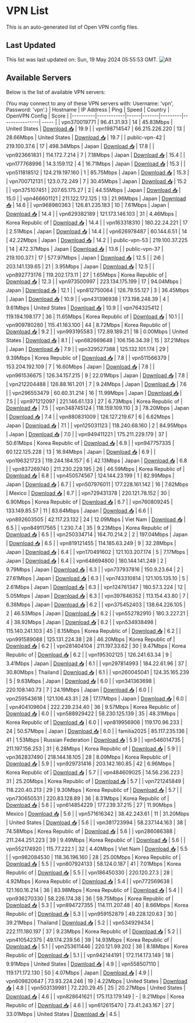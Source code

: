 # VPN List

This is an auto-generated list of Open VPN config files.

## Last Updated

This list was last updated on: Sun, 19 May 2024 05:55:53 GMT.
![Alt](https://repobeats.axiom.co/api/embed/186b98318ef1479477931607c1ad7d823f12451f.svg "Repobeats analytics image")

## Available Servers

Below is the list of available VPN servers:

(You may connect to any of these VPN servers with: Username: 'vpn', Password: 'vpn'.)
| Hostname | IP Address | Ping | Speed | Country | OpenVPN Config | Score |
|----------|------------|------|-------|---------|----------------| ----- |
| vpn370019771 | 96.41.31.93 | 14 | 45.83Mbps | United States | [Download 📥](./configs/server_0_US.ovpn) | 19.9 |
| vpn198714547 | 66.215.226.220 | 13 | 28.66Mbps | United States | [Download 📥](./configs/server_1_US.ovpn) | 19.7 |
| public-vpn-42 | 219.100.37.6 | 17 | 498.34Mbps | Japan | [Download 📥](./configs/server_2_JP.ovpn) | 17.8 |
| vpn923661831 | 114.172.7.214 | 7 | 7.18Mbps | Japan | [Download 📥](./configs/server_3_JP.ovpn) | 15.4 |
| vpn177768996 | 14.3.159.112 | 4 | 16.71Mbps | Japan | [Download 📥](./configs/server_4_JP.ovpn) | 15.3 |
| vpn511818512 | 124.219.197.160 | 1 | 85.75Mbps | Japan | [Download 📥](./configs/server_5_JP.ovpn) | 15.3 |
| vpn700712131 | 123.0.72.249 | 7 | 30.45Mbps | Japan | [Download 📥](./configs/server_6_JP.ovpn) | 15.2 |
| vpn375107451 | 207.65.175.27 | 2 | 44.55Mbps | Japan | [Download 📥](./configs/server_7_JP.ovpn) | 15.0 |
| vpn466601121 | 211.122.172.125 | 13 | 21.96Mbps | Japan | [Download 📥](./configs/server_8_JP.ovpn) | 14.6 |
| vpn968980363 | 126.81.235.183 | 10 | 7.61Mbps | Japan | [Download 📥](./configs/server_9_JP.ovpn) | 14.4 |
| vpn629382189 | 121.173.146.103 | 31 | 4.46Mbps | Korea Republic of | [Download 📥](./configs/server_10_KR.ovpn) | 14.4 |
| vpn163318310 | 180.22.24.221 | 17 | 2.51Mbps | Japan | [Download 📥](./configs/server_11_JP.ovpn) | 14.4 |
| vpn626978487 | 60.144.6.51 | 14 | 42.22Mbps | Japan | [Download 📥](./configs/server_12_JP.ovpn) | 14.2 |
| public-vpn-53 | 219.100.37.225 | 14 | 472.37Mbps | Japan | [Download 📥](./configs/server_13_JP.ovpn) | 13.6 |
| public-vpn-37 | 219.100.37.1 | 17 | 577.97Mbps | Japan | [Download 📥](./configs/server_14_JP.ovpn) | 12.5 |
| 2i6 | 203.141.139.65 | 21 | 3.95Mbps | Japan | [Download 📥](./configs/server_15_JP.ovpn) | 12.5 |
| vpn892773176 | 119.202.173.11 | 27 | 1.65Mbps | Korea Republic of | [Download 📥](./configs/server_16_KR.ovpn) | 12.3 |
| vpn973500997 | 223.134.175.199 | 17 | 94.04Mbps | Japan | [Download 📥](./configs/server_17_JP.ovpn) | 12.1 |
| vpn812750064 | 126.79.55.127 | 3 | 36.45Mbps | Japan | [Download 📥](./configs/server_18_JP.ovpn) | 10.9 |
| vpn431396938 | 173.198.248.39 | 4 | 9.61Mbps | United States | [Download 📥](./configs/server_19_US.ovpn) | 10.9 |
| vpn764325412 | 119.194.198.177 | 36 | 11.65Mbps | Korea Republic of | [Download 📥](./configs/server_20_KR.ovpn) | 10.1 |
| vpn909780280 | 115.41.163.100 | 44 | 8.72Mbps | Korea Republic of | [Download 📥](./configs/server_21_KR.ovpn) | 9.2 |
| vpn993195583 | 172.89.189.21 | 18 | 0.00Mbps | United States | [Download 📥](./configs/server_22_US.ovpn) | 8.1 |
| vpn682669648 | 106.156.34.39 | 15 | 37.21Mbps | Japan | [Download 📥](./configs/server_23_JP.ovpn) | 7.9 |
| vpn329527388 | 125.132.101.174 | 29 | 9.39Mbps | Korea Republic of | [Download 📥](./configs/server_24_KR.ovpn) | 7.8 |
| vpn511566379 | 153.204.192.109 | 7 | 16.60Mbps | Japan | [Download 📥](./configs/server_25_JP.ovpn) | 7.8 |
| vpn961536675 | 126.34.157.215 | 9 | 22.01Mbps | Japan | [Download 📥](./configs/server_26_JP.ovpn) | 7.8 |
| vpn212204488 | 126.88.161.201 | 7 | 9.24Mbps | Japan | [Download 📥](./configs/server_27_JP.ovpn) | 7.6 |
| vpn296553479 | 60.60.31.214 | 16 | 11.99Mbps | Japan | [Download 📥](./configs/server_28_JP.ovpn) | 7.5 |
| vpn971212097 | 221.146.61.133 | 27 | 6.73Mbps | Korea Republic of | [Download 📥](./configs/server_29_KR.ovpn) | 7.5 |
| vpn348745124 | 118.159.109.110 | 3 | 78.20Mbps | Japan | [Download 📥](./configs/server_30_JP.ovpn) | 7.4 |
| vpn880831009 | 126.127.219.67 | 6 | 6.62Mbps | Japan | [Download 📥](./configs/server_31_JP.ovpn) | 7.1 |
| vpn125031123 | 118.240.68.160 | 2 | 84.95Mbps | Japan | [Download 📥](./configs/server_32_JP.ovpn) | 7.0 |
| vpn949411221 | 175.211.229.179 | 37 | 50.61Mbps | Korea Republic of | [Download 📥](./configs/server_33_KR.ovpn) | 6.9 |
| vpn947757335 | 60.122.125.228 | 13 | 16.94Mbps | Japan | [Download 📥](./configs/server_34_JP.ovpn) | 6.9 |
| vpn196321723 | 119.244.184.157 | 6 | 42.13Mbps | Japan | [Download 📥](./configs/server_35_JP.ovpn) | 6.8 |
| vpn837269740 | 211.230.229.195 | 26 | 46.59Mbps | Korea Republic of | [Download 📥](./configs/server_36_KR.ovpn) | 6.8 |
| vpn450574567 | 124.144.23.199 | 1 | 82.99Mbps | Japan | [Download 📥](./configs/server_37_JP.ovpn) | 6.7 |
| vpn507976011 | 177.228.161.142 | 16 | 7.62Mbps | Mexico | [Download 📥](./configs/server_38_MX.ovpn) | 6.7 |
| vpn729431378 | 220.121.78.152 | 30 | 6.90Mbps | Korea Republic of | [Download 📥](./configs/server_39_KR.ovpn) | 6.7 |
| vpn760809245 | 133.149.85.57 | 11 | 83.64Mbps | Japan | [Download 📥](./configs/server_40_JP.ovpn) | 6.6 |
| vpn892603505 | 42.117.23.132 | 24 | 12.09Mbps | Viet Nam | [Download 📥](./configs/server_41_VN.ovpn) | 6.5 |
| vpn849117565 | 1.230.7.4 | 35 | 9.23Mbps | Korea Republic of | [Download 📥](./configs/server_42_KR.ovpn) | 6.5 |
| vpn250334714 | 164.70.214.2 | 2 | 197.04Mbps | Japan | [Download 📥](./configs/server_43_JP.ovpn) | 6.5 |
| vpn819121455 | 114.185.63.249 | 9 | 32.28Mbps | Japan | [Download 📥](./configs/server_44_JP.ovpn) | 6.4 |
| vpn170491602 | 121.103.207.174 | 5 | 7.17Mbps | Japan | [Download 📥](./configs/server_45_JP.ovpn) | 6.4 |
| vpn648694800 | 180.144.141.249 | 2 | 9.79Mbps | Japan | [Download 📥](./configs/server_46_JP.ovpn) | 6.3 |
| vpn737937816 | 150.9.23.64 | 2 | 27.61Mbps | Japan | [Download 📥](./configs/server_47_JP.ovpn) | 6.3 |
| vpn743310814 | 121.105.135.10 | 5 | 2.61Mbps | Japan | [Download 📥](./configs/server_48_JP.ovpn) | 6.3 |
| vpn124761347 | 180.57.3.224 | 12 | 5.05Mbps | Japan | [Download 📥](./configs/server_49_JP.ovpn) | 6.3 |
| vpn397846352 | 113.154.43.80 | 7 | 6.38Mbps | Japan | [Download 📥](./configs/server_50_JP.ovpn) | 6.2 |
| vpn375452403 | 138.64.226.105 | 2 | 46.53Mbps | Japan | [Download 📥](./configs/server_51_JP.ovpn) | 6.2 |
| vpn552782910 | 180.3.227.21 | 4 | 38.92Mbps | Japan | [Download 📥](./configs/server_52_JP.ovpn) | 6.2 |
| vpn534938498 | 115.140.241.103 | 45 | 8.15Mbps | Korea Republic of | [Download 📥](./configs/server_53_KR.ovpn) | 6.2 |
| vpn991589088 | 125.131.224.38 | 28 | 46.20Mbps | Korea Republic of | [Download 📥](./configs/server_54_KR.ovpn) | 6.2 |
| vpn281404104 | 211.197.33.62 | 30 | 9.47Mbps | Korea Republic of | [Download 📥](./configs/server_55_KR.ovpn) | 6.2 |
| vpn195302125 | 126.241.63.34 | 9 | 3.41Mbps | Japan | [Download 📥](./configs/server_56_JP.ovpn) | 6.1 |
| vpn297814993 | 184.22.61.96 | 37 | 30.80Mbps | Thailand | [Download 📥](./configs/server_57_TH.ovpn) | 6.1 |
| vpn260045041 | 124.35.165.239 | 5 | 9.63Mbps | Japan | [Download 📥](./configs/server_58_JP.ovpn) | 6.0 |
| vpn341363698 | 220.108.140.73 | 7 | 24.19Mbps | Japan | [Download 📥](./configs/server_59_JP.ovpn) | 6.0 |
| vpn259543618 | 121.106.43.31 | 28 | 17.17Mbps | Japan | [Download 📥](./configs/server_60_JP.ovpn) | 6.0 |
| vpn404109604 | 222.239.234.40 | 36 | 9.57Mbps | Korea Republic of | [Download 📥](./configs/server_61_KR.ovpn) | 6.0 |
| vpn588929422 | 58.230.125.139 | 35 | 48.31Mbps | Korea Republic of | [Download 📥](./configs/server_62_KR.ovpn) | 6.0 |
| vpn819956906 | 119.170.96.233 | 24 | 50.57Mbps | Japan | [Download 📥](./configs/server_63_JP.ovpn) | 6.0 |
| familia2025 | 85.117.235.136 | 41 | 1.53Mbps | Russian Federation | [Download 📥](./configs/server_64_RU.ovpn) | 5.9 |
| vpn546014735 | 211.197.156.253 | 31 | 6.28Mbps | Korea Republic of | [Download 📥](./configs/server_65_KR.ovpn) | 5.9 |
| vpn362837490 | 218.144.18.105 | 28 | 8.09Mbps | Korea Republic of | [Download 📥](./configs/server_66_KR.ovpn) | 5.9 |
| vpn929731416 | 203.142.160.85 | 42 | 6.96Mbps | Korea Republic of | [Download 📥](./configs/server_67_KR.ovpn) | 5.7 |
| vpn484609025 | 14.56.236.223 | 31 | 25.20Mbps | Korea Republic of | [Download 📥](./configs/server_68_KR.ovpn) | 5.7 |
| vpn721245849 | 118.220.40.213 | 29 | 9.30Mbps | Korea Republic of | [Download 📥](./configs/server_69_KR.ovpn) | 5.7 |
| vpn730650531 | 220.83.128.89 | 36 | 8.31Mbps | Korea Republic of | [Download 📥](./configs/server_70_KR.ovpn) | 5.6 |
| vpn614854229 | 177.239.37.215 | 27 | 11.90Mbps | Mexico | [Download 📥](./configs/server_71_MX.ovpn) | 5.6 |
| vpn571616342 | 38.42.243.61 | 11 | 31.20Mbps | United States | [Download 📥](./configs/server_72_US.ovpn) | 5.6 |
| vpn381723994 | 58.237.144.163 | 38 | 74.58Mbps | Korea Republic of | [Download 📥](./configs/server_73_KR.ovpn) | 5.6 |
| vpn286086388 | 211.244.251.223 | 39 | 9.49Mbps | Korea Republic of | [Download 📥](./configs/server_74_KR.ovpn) | 5.6 |
| vpn552174920 | 115.77.222.1 | 32 | 4.40Mbps | Viet Nam | [Download 📥](./configs/server_75_VN.ovpn) | 5.5 |
| vpn982084530 | 118.36.196.160 | 28 | 25.00Mbps | Korea Republic of | [Download 📥](./configs/server_76_KR.ovpn) | 5.5 |
| vpn807924133 | 58.124.0.187 | 41 | 7.01Mbps | Korea Republic of | [Download 📥](./configs/server_77_KR.ovpn) | 5.5 |
| vpn186450330 | 220.120.27.3 | 28 | 4.92Mbps | Korea Republic of | [Download 📥](./configs/server_78_KR.ovpn) | 5.4 |
| vpn772569638 | 121.160.16.214 | 36 | 83.98Mbps | Korea Republic of | [Download 📥](./configs/server_79_KR.ovpn) | 5.4 |
| vpn936270330 | 58.226.174.38 | 36 | 59.75Mbps | Korea Republic of | [Download 📥](./configs/server_80_KR.ovpn) | 5.3 |
| vpn894727355 | 114.111.207.48 | 40 | 8.66Mbps | Korea Republic of | [Download 📥](./configs/server_81_KR.ovpn) | 5.3 |
| vpn959152879 | 49.228.120.63 | 30 | 39.21Mbps | Thailand | [Download 📥](./configs/server_82_TH.ovpn) | 5.2 |
| vpn534929434 | 222.111.180.197 | 37 | 9.23Mbps | Korea Republic of | [Download 📥](./configs/server_83_KR.ovpn) | 5.2 |
| vpn410542375 | 49.174.239.56 | 39 | 14.93Mbps | Korea Republic of | [Download 📥](./configs/server_84_KR.ovpn) | 5.1 |
| vpn253611446 | 220.121.99.202 | 36 | 8.18Mbps | Korea Republic of | [Download 📥](./configs/server_85_KR.ovpn) | 5.1 |
| vpn942144191 | 172.114.173.149 | 18 | 9.91Mbps | United States | [Download 📥](./configs/server_86_US.ovpn) | 4.9 |
| vpn558507110 | 119.171.172.130 | 50 | 4.07Mbps | Japan | [Download 📥](./configs/server_87_JP.ovpn) | 4.9 |
| vpn609820647 | 73.93.224.246 | 19 | 4.22Mbps | United States | [Download 📥](./configs/server_88_US.ovpn) | 4.8 |
| vpn503139981 | 72.220.29.45 | 25 | 20.27Mbps | United States | [Download 📥](./configs/server_89_US.ovpn) | 4.6 |
| vpn828641621 | 175.113.179.149 | - | 9.21Mbps | Korea Republic of | [Download 📥](./configs/server_90_KR.ovpn) | 4.6 |
| vpn612615470 | 73.41.243.167 | 27 | 33.01Mbps | United States | [Download 📥](./configs/server_91_US.ovpn) | 4.5 |
